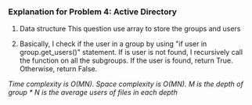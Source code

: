 ### Explanation for Problem 4: Active Directory
1. Data structure
This question use array to store the groups and users

2. Basically, I check if the user in a group by using "if user in group.get_users()" statement. If is user is not found, I recursively call the function on all the subgroups. If the user is found, return True. Otherwise, return False. 

_Time complexity is O(M*N). Space complexity is O(M*N)._
_M is the depth of group * N is the average users of files in each depth_
